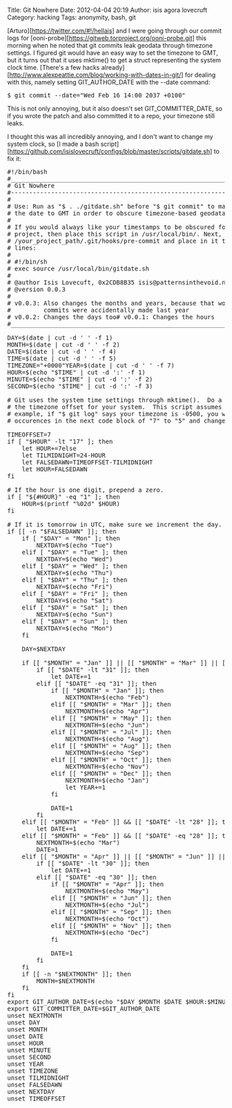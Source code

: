Title: Git Nowhere
Date: 2012-04-04 20:19
Author: isis agora lovecruft
Category: hacking
Tags: anonymity, bash, git

[Arturo][https://twitter.com/#!/hellais] and I were going through our commit
logs for [ooni-probe][https://gitweb.torproject.org/ooni-probe.git] this
morning when he noted that git commits leak geodata through timezone
settings. I figured git would have an easy way to set the timezone to GMT, but
it turns out that it uses mktime() to get a struct representing the system
clock time. [There's a few hacks already][http://www.alexpeattie.com/blog/working-with-dates-in-git/]
for dealing with this, namely setting GIT\_AUTHOR\_DATE with the --date
command:

<pre class="prettyprint lang-bash">
$ git commit --date="Wed Feb 16 14:00 2037 +0100"
</pre>

This is not only annoying, but it also doesn't set GIT\_COMMITTER\_DATE,
so if you wrote the patch and also committed it to a repo, your timezone
still leaks.

I thought this was all incredibly annoying, and I don't want to change
my system clock, so [I made a bash script][https://github.com/isislovecruft/configs/blob/master/scripts/gitdate.sh] to fix it:

<pre class="prettyprint lang-bash">
#!/bin/bash
#_____________________________________________________________________________
# Git Nowhere
#-----------------------------------------------------------------------------
#
# Use: Run as "$ . ./gitdate.sh" before "$ git commit" to manually set
# the date to GMT in order to obscure timezone-based geodata tracking.
#
# If you would always like your timestamps to be obscured for a specific
# project, then place this script in /usr/local/bin/. Next, edit
# /your_project_path/.git/hooks/pre-commit and place in it the following two
# lines:
#
# #!/bin/sh
# exec source /usr/local/bin/gitdate.sh
#
# @author Isis Lovecuft, 0x2CDB8B35 isis@patternsinthevoid.net
# @version 0.0.3
#
# v0.0.3: Also changes the months and years, because that would suck if your
#         commits were accidentally made last year
# v0.0.2: Changes the days too# v0.0.1: Changes the hours
#_____________________________________________________________________________

DAY=$(date | cut -d ' ' -f 1)
MONTH=$(date | cut -d ' ' -f 2)
DATE=$(date | cut -d ' ' -f 4)
TIME=$(date | cut -d ' ' -f 5)
TIMEZONE="+0000"YEAR=$(date | cut -d ' ' -f 7)
HOUR=$(echo "$TIME" | cut -d ':' -f 1)
MINUTE=$(echo "$TIME" | cut -d ':' -f 2)
SECOND=$(echo "$TIME" | cut -d ':' -f 3)

# Git uses the system time settings through mktime().  Do a "$ git log" to see
# the timezone offset for your system.  This script assumes -0700. For
# example, if "$ git log" says your timezone is -0500, you would change all
# occurences in the next code block of "7" to "5" and change "17" to "19".

TIMEOFFSET=7
if [ "$HOUR" -lt "17" ]; then
    let HOUR+=7else
    let TILMIDNIGHT=24-HOUR
    let FALSEDAWN=TIMEOFFSET-TILMIDNIGHT
    let HOUR=FALSEDAWN
fi

# If the hour is one digit, prepend a zero.
if [ "${#HOUR}" -eq "1" ]; then
    HOUR=$(printf "%02d" $HOUR)
fi

# If it is tomorrow in UTC, make sure we increment the day.
if [[ -n "$FALSEDAWN" ]]; then
    if [ "$DAY" = "Mon" ]; then
        NEXTDAY=$(echo "Tue")
    elif [ "$DAY" = "Tue" ]; then
        NEXTDAY=$(echo "Wed")
    elif [ "$DAY" = "Wed" ]; then
        NEXTDAY=$(echo "Thu")
    elif [ "$DAY" = "Thu" ]; then
        NEXTDAY=$(echo "Fri")
    elif [ "$DAY" = "Fri" ]; then
        NEXTDAY=$(echo "Sat")
    elif [ "$DAY" = "Sat" ]; then
        NEXTDAY=$(echo "Sun")
    elif [ "$DAY" = "Sun" ]; then
        NEXTDAY=$(echo "Mon")
    fi

    DAY=$NEXTDAY

    if [[ "$MONTH" = "Jan" ]] || [[ "$MONTH" = "Mar" ]] || [[ "$MONTH" = "May" ]] || [[ "$MONTH" = "Jul" ]] || [[ "$MONTH" = "Aug" ]] || [[ "$MONTH" = "Oct" ]] || [[ "$MONTH" = "Dec" ]]; then
        if [[ "$DATE" -lt "31" ]]; then
            let DATE+=1
        elif [[ "$DATE" -eq "31" ]]; then
            if [[ "$MONTH" = "Jan" ]]; then
                NEXTMONTH=$(echo "Feb")
            elif [[ "$MONTH" = "Mar" ]]; then
                NEXTMONTH=$(echo "Apr")
            elif [[ "$MONTH" = "May" ]]; then
                NEXTMONTH=$(echo "Jun")
            elif [[ "$MONTH" = "Jul" ]]; then
                NEXTMONTH=$(echo "Aug")
            elif [[ "$MONTH" = "Aug" ]]; then
                NEXTMONTH=$(echo "Sep")
            elif [[ "$MONTH" = "Oct" ]]; then
                NEXTMONTH=$(echo "Nov")
            elif [[ "$MONTH" = "Dec" ]]; then
                NEXTMONTH=$(echo "Jan")
                let YEAR+=1
            fi

            DATE=1
        fi
    elif [[ "$MONTH" = "Feb" ]] && [[ "$DATE" -lt "28" ]]; then
        let DATE+=1
    elif [[ "$MONTH" = "Feb" ]] && [[ "$DATE" -eq "28" ]]; then
        NEXTMONTH=$(echo "Mar")
        DATE=1
    elif [[ "$MONTH" = "Apr" ]] || [[ "$MONTH" = "Jun" ]] || [[ "$MONTH" = "Sep" ]] || [[ "$MONTH" = "Nov" ]]; then
        if [[ "$DATE" -lt "30" ]]; then
            let DATE+=1
        elif [[ "$DATE" -eq "30" ]]; then
            if [[ "$MONTH" = "Apr" ]]; then
                NEXTMONTH=$(echo "May")
            elif [[ "$MONTH" = "Jun" ]]; then
                NEXTMONTH=$(echo "Jul")
            elif [[ "$MONTH" = "Sep" ]]; then
                NEXTMONTH=$(echo "Oct")
            elif [[ "$MONTH" = "Nov" ]]; then
                NEXTMONTH=$(echo "Dec")
            fi

            DATE=1
        fi
    fi
    if [[ -n "$NEXTMONTH" ]]; then
        MONTH=$NEXTMONTH
    fi
fi
export GIT_AUTHOR_DATE=$(echo "$DAY $MONTH $DATE $HOUR:$MINUTE:$SECOND $YEAR $TIMEZONE")
export GIT_COMMITTER_DATE=$GIT_AUTHOR_DATE
unset NEXTMONTH
unset DAY
unset MONTH
unset DATE
unset HOUR
unset MINUTE
unset SECOND
unset YEAR
unset TIMEZONE
unset TILMIDNIGHT
unset FALSEDAWN
unset NEXTDAY
unset TIMEOFFSET
</pre>
